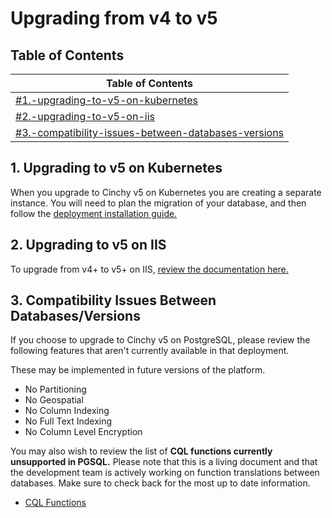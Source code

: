# Upgrading from v4 to v5

## Table of Contents

| Table of Contents                                                                                                                              |
| ---------------------------------------------------------------------------------------------------------------------------------------------- |
| [#1.-upgrading-to-v5-on-kubernetes](upgrading-from-v4-to-v5.md#1.-upgrading-to-v5-on-kubernetes "mention")                                     |
| [#2.-upgrading-to-v5-on-iis](upgrading-from-v4-to-v5.md#2.-upgrading-to-v5-on-iis "mention")                                                   |
| [#3.-compatibility-issues-between-databases-versions](upgrading-from-v4-to-v5.md#3.-compatibility-issues-between-databases-versions "mention") |

## 1. Upgrading to v5 on Kubernetes

When you upgrade to Cinchy v5 on Kubernetes you are creating a separate instance. You will need to plan the migration of your database, and then follow the [deployment installation guide.](../deployment-installation-guides/)

## 2. Upgrading to v5 on IIS

To upgrade from v4+ to v5+ on IIS, [review the documentation here.](upgrading-cinchy-versions/#3.-upgrading-on-iis-v4-to-v5+)

## 3. Compatibility Issues Between Databases/Versions

If you choose to upgrade to Cinchy v5 on PostgreSQL, please review the following features that aren't currently available in that deployment.

These may be implemented in future versions of the platform.

* No Partitioning
* No Geospatial
* No Column Indexing
* No Full Text Indexing
* No Column Level Encryption

You may also wish to review the list of **CQL functions currently unsupported in PGSQL.** Please note that this is a living document and that the development team is actively working on function translations between databases. Make sure to check back for the most up to date information.

* [CQL Functions](https://app.gitbook.com/o/-LDtM6UlhGoQ91uwM5SF/s/-MBtHkNqYteSDPDzpqqZ/\~/changes/Vg2sE80mlPeAJNYXHm3i/the-basics-of-cql/cql-functions-master-list)
